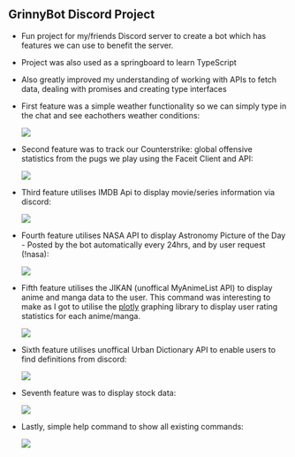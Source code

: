 ## GrinnyBot Discord Project

- Fun project for my/friends Discord server to create a bot which has features we can use to benefit the server.

- Project was also used as a springboard to learn TypeScript
- Also greatly improved my understanding of working with APIs to fetch data, dealing with promises and creating type interfaces

- First feature was a simple weather functionality so we can simply type in the chat and see eachothers weather conditions:

  <p float="left">
    <img src="https://i.gyazo.com/2046295031b19cc8c38fb7bbc7e6b82c.png">
  </p>

- Second feature was to track our Counterstrike: global offensive statistics from the pugs we play using the Faceit Client and API:

  <p float="left">
    <img src="https://i.gyazo.com/376ae5c058a4ca7d422051046e940688.png">
  </p>

- Third feature utilises IMDB Api to display movie/series information via discord:

    <p float="left">
      <img src="https://i.gyazo.com/8276d2a6ae62d6e0769fc4e086f93285.png">
    </p>

- Fourth feature utilises NASA API to display Astronomy Picture of the Day - Posted by the bot automatically every 24hrs, and by user request (!nasa):

    <p float="left">
      <img src="https://i.gyazo.com/cedf7be3708a90b20a094d5adcc7c2b1.png">
    </p>

- Fifth feature utilises the JIKAN (unoffical MyAnimeList API) to display anime and manga data to the user. This command was interesting to make as I got to utilise the [plotly](https://plot.ly/nodejs/getting-started/#getting-started-with-plotly-for-nodejs) graphing library to display user rating statistics for each anime/manga.

    <p float="left">
      <img src="https://i.gyazo.com/2046295031b19cc8c38fb7bbc7e6b82c.png">
    </p>

- Sixth feature utilises unoffical Urban Dictionary API to enable users to find definitions from discord:

    <p float="left">
      <img src="https://i.gyazo.com/00250ef06bb902bcec47ad88eaa6b38b.png">
    </p>

- Seventh feature was to display stock data:

  <p float="left">
    <img src="https://i.gyazo.com/162746deaa096d8eabb6cfece2dbd15b.png">
  </p>

* Lastly, simple help command to show all existing commands:
  <p float="left">
    <img src="https://i.gyazo.com/7d44a3e9085df8d1af184b55c7edd8c8.png">
  </p>
